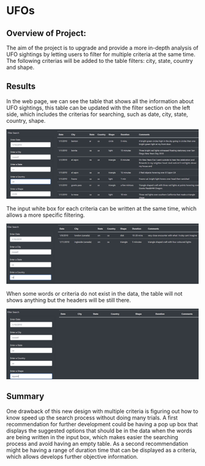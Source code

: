 # UFOs

## Overview of Project: 

The aim of the project is to upgrade and provide a more in-depth analysis of UFO sightings by letting users to filter for multiple criteria at the same time. 
The following criterias will be added to the table filters: city, state, country and shape.

## Results

In the web page, we can see the table that shows all the information about UFO sightings, this table can be updated with the filter section on the left side, which includes the criterias for searching, such as date, city, state, country, shape.

![ims_1](ch11.1.png)


The input white box for each criteria can be written at the same time, which allows a more specific filtering.

![ims_2](ch11.2.png)

When some words or criteria do not exist in the data, the 
table will not shows anything but the headers will be still there.

![ims_3](ch11.3.png)



## Summary

One drawback of this new design with multiple criteria is figuring out how to know speed up the search process without doing many trials.
A first recommendation for further development could be having a pop up box that displays the suggested options that should be in the data when the words are being written in the input box, which makes easier the searching process and avoid having an empty table.
As a second recommendation might be having a range of duration time that can be displayed as a criteria, which allows develops further objective information. 

